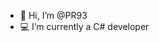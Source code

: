 - 👋 Hi, I’m @PR93
- :computer: I’m currently a C# developer 
  
  
    
  
     
    
          
   
   
        
        
   
    
  
